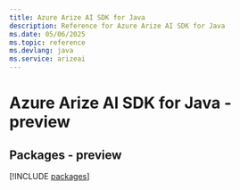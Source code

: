 ```yaml
---
title: Azure Arize AI SDK for Java
description: Reference for Azure Arize AI SDK for Java
ms.date: 05/06/2025
ms.topic: reference
ms.devlang: java
ms.service: arizeai
---
```

# Azure Arize AI SDK for Java - preview
## Packages - preview
[!INCLUDE [packages](arize-ai-index.md)]